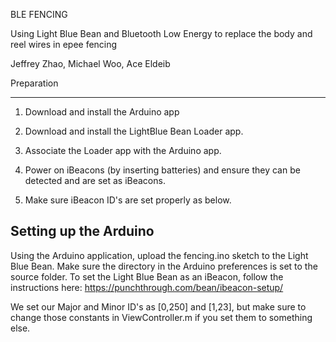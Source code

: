 BLE FENCING

Using Light Blue Bean and Bluetooth Low Energy to replace the body and reel wires in epee fencing

Jeffrey Zhao, Michael Woo, Ace Eldeib

Preparation
___________________

1) Download and install the Arduino app

2) Download and install the LightBlue Bean Loader app.

3) Associate the Loader app with the Arduino app.

4) Power on iBeacons (by inserting batteries) and ensure they can be detected and are set as iBeacons. 

5) Make sure iBeacon ID's are set properly as below. 

Setting up the Arduino
-------------------
Using the Arduino application, upload the fencing.ino sketch to the Light Blue Bean. Make sure the directory in the Arduino preferences is set to the source folder. To set the Light Blue Bean as an iBeacon, follow the instructions here: https://punchthrough.com/bean/ibeacon-setup/

We set our Major and Minor ID's as [0,250] and [1,23], but make sure to change those constants in ViewController.m if you set them to something else.

